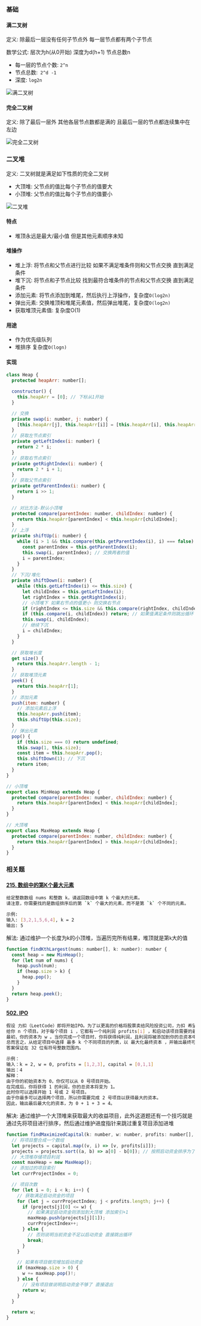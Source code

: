 ### 基础

#### 满二叉树

定义: 除最后一层没有任何子节点外 每一层节点都有两个子节点

数学公式: 层次为h(从0开始) 深度为d(h+1) 节点总数n

- 每一层的节点个数: `2^n`
- 节点总数:` 2^d -1`
- 深度: `log2n`

![满二叉树](https://cdn.wenye123.com/blog/202208032212605.gif)

#### 完全二叉树

定义: 除了最后一层外 其他各层节点数都是满的 且最后一层的节点都连续集中在左边

![完全二叉树](https://cdn.wenye123.com/blog/202208032213631.gif)

### 二叉堆

定义: 二叉树就是满足如下性质的完全二叉树

- 大顶堆: 父节点的值比每个子节点的值要大
- 小顶堆: 父节点的值比每个子节点的值要小

![二叉堆](https://cdn.wenye123.com/blog/202208032214029.png)

#### 特点

- 堆顶永远是最大/最小值 但是其他元素顺序未知

#### 堆操作

- 堆上浮: 将节点和父节点进行比较 如果不满足堆条件则和父节点交换 直到满足条件
- 堆下沉: 将节点和子节点比较 找到最符合堆条件的节点和父节点交换 直到满足条件
- 添加元素: 将节点添加到堆尾，然后执行上浮操作，复杂度`O(log2n)`
- 弹出元素: 交换堆顶和堆尾元素值，然后弹出堆尾，复杂度`O(log2n)`
- 获取堆顶元素值: 复杂度O(1)

#### 用途

- 作为优先级队列
- 堆排序 复杂度`O(logn)`

#### 实现

```javascript
class Heap {
  protected heapArr: number[];

  constructor() {
    this.heapArr = [0]; // 下标从1开始
  }

  // 交换
  private swap(i: number, j: number) {
    [this.heapArr[j], this.heapArr[i]] = [this.heapArr[i], this.heapArr[j]];
  }
  // 获取左节点索引
  private getLeftIndex(i: number) {
    return 2 * i;
  }
  // 获取右节点索引
  private getRightIndex(i: number) {
    return 2 * i + 1;
  }
  // 获取父节点索引
  private getParentIndex(i: number) {
    return i >> 1;
  }

  // 对比方法-默认小顶堆
  protected compare(parentIndex: number, childIndex: number) {
    return this.heapArr[parentIndex] < this.heapArr[childIndex];
  }
  // 上浮
  private shiftUp(i: number) {
    while (i > 1 && this.compare(this.getParentIndex(i), i) === false) {
      const parentIndex = this.getParentIndex(i);
      this.swap(i, parentIndex); // 交换两者的值
      i = parentIndex;
    }
  }
  // 下沉/堆化
  private shiftDown(i: number) {
    while (this.getLeftIndex(i) <= this.size) {
      let childIndex = this.getLeftIndex(i);
      let rightIndex = this.getRightIndex(i);
      // 小顶堆下 如果右节点的值更小 则交换右节点
      if (rightIndex <= this.size && this.compare(rightIndex, childIndex)) childIndex = rightIndex;
      if (this.compare(i, childIndex)) return; // 如果值满足条件则跳出循环
      this.swap(i, childIndex);
      // 继续下沉
      i = childIndex;
    }
  }

  // 获取堆长度
  get size() {
    return this.heapArr.length - 1;
  }
  // 获取堆顶元素
  peek() {
    return this.heapArr[1];
  }
  // 添加元素
  push(item: number) {
    // 添加元素后上浮
    this.heapArr.push(item);
    this.shiftUp(this.size);
  }
  // 弹出元素
  pop() {
    if (this.size === 0) return undefined;
    this.swap(1, this.size);
    const item = this.heapArr.pop();
    this.shiftDown(1); // 下沉
    return item;
  }
}

// 小顶堆
export class MinHeap extends Heap {
  protected compare(parentIndex: number, childIndex: number) {
    return this.heapArr[parentIndex] < this.heapArr[childIndex];
  }
}

// 大顶堆
export class MaxHeap extends Heap {
  protected compare(parentIndex: number, childIndex: number) {
    return this.heapArr[parentIndex] > this.heapArr[childIndex];
  }
}
```

### 相关题

#### [215. 数组中的第K个最大元素](https://leetcode.cn/problems/kth-largest-element-in-an-array/)

```bash
给定整数数组 nums 和整数 k，请返回数组中第 k 个最大的元素。
请注意，你需要找的是数组排序后的第 `k` 个最大的元素，而不是第 `k` 个不同的元素。

示例:
输入: [3,2,1,5,6,4], k = 2
输出: 5
```

解法: 通过维护一个长度为k的小顶堆，当遍历完所有结果，堆顶就是第`k`大的值

```javascript
function findKthLargest(nums: number[], k: number): number {
  const heap = new MinHeap();
  for (let num of nums) {
    heap.push(num);
    if (heap.size > k) {
      heap.pop();
    }
  }
  return heap.peek();
}
```

#### [502. IPO](https://leetcode.cn/problems/ipo/)

```bash
假设 力扣（LeetCode）即将开始IPO。为了以更高的价格将股票卖给风险投资公司，力扣 希望在 IPO 之前开展一些项目以增加其资本。 由于资源有限，它只能在 IPO之前完成最多 k 个不同的项目。帮助 力扣 设计完成最多 k 个不同项目后得到最大总资本的方式。
给你 n 个项目。对于每个项目 i ，它都有一个纯利润 profits[i] ，和启动该项目需要的最小资本 capital[i] 。
最初，你的资本为 w 。当你完成一个项目时，你将获得纯利润，且利润将被添加到你的总资本中。
总而言之，从给定项目中选择 最多 k 个不同项目的列表，以 最大化最终资本 ，并输出最终可获得的最多资本。
答案保证在 32 位有符号整数范围内。

示例：
输入：k = 2, w = 0, profits = [1,2,3], capital = [0,1,1]
输出：4
解释：
由于你的初始资本为 0，你仅可以从 0 号项目开始。
在完成后，你将获得 1 的利润，你的总资本将变为 1。
此时你可以选择开始 1 号或 2 号项目。
由于你最多可以选择两个项目，所以你需要完成 2 号项目以获得最大的资本。
因此，输出最后最大化的资本，为 0 + 1 + 3 = 4。
```

解决: 通过维护一个大顶堆来获取最大的收益项目，此外这道题还有一个技巧就是通过先将项目进行排序，然后通过维护进度指针来跳过重复项目添加进堆

```javascript
function findMaximizedCapital(k: number, w: number, profits: number[], capital: number[]): number {
  // 将项目整合成一个数组
  let projects = capital.map((v, i) => [v, profits[i]]);
  projects = projects.sort((a, b) => a[0] - b[0]); // 按照启动资金排序为了不重复添加已做项目 不然每次都要重新获取一次还会重复
  // 大顶堆存储项目利润
  const maxHeap = new MaxHeap();
  // 添加过的项目索引
  let currProjectIndex = 0;

  // 项目次数
  for (let i = 0; i < k; i++) {
    // 获取满足启动资金的项目
    for (let j = currProjectIndex; j < profits.length; j++) {
      if (projects[j][0] <= w) {
        // 如果满足启动资金则添加到大顶堆 添加索引+1
        maxHeap.push(projects[j][1]);
        currProjectIndex++;
      } else {
        // 否则说明当前资金不足以启动资金 直接跳出循环
        break;
      }
    }

    // 如果有项目做完增加启动资金
    if (maxHeap.size > 0) {
      w += maxHeap.pop()!;
    } else {
      // 没有项目做说明启动资金不够了 直接退出
      return w;
    }
  }

  return w;
}
```



